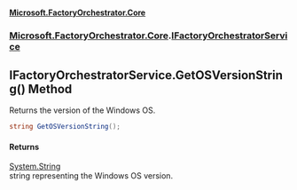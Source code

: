#### [Microsoft.FactoryOrchestrator.Core](./Microsoft-FactoryOrchestrator-Core.md 'Microsoft.FactoryOrchestrator.Core')
### [Microsoft.FactoryOrchestrator.Core](./Microsoft-FactoryOrchestrator-Core.md 'Microsoft.FactoryOrchestrator.Core').[IFactoryOrchestratorService](./Microsoft-FactoryOrchestrator-Core-IFactoryOrchestratorService.md 'Microsoft.FactoryOrchestrator.Core.IFactoryOrchestratorService')
## IFactoryOrchestratorService.GetOSVersionString() Method
Returns the version of the Windows OS.  
```csharp
string GetOSVersionString();
```
#### Returns
[System.String](https://docs.microsoft.com/en-us/dotnet/api/System.String 'System.String')  
string representing the Windows OS version.  

